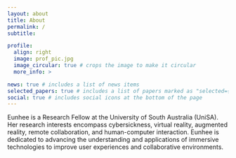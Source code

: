 ```yaml
---
layout: about
title: About
permalink: /
subtitle: 

profile:
  align: right
  image: prof_pic.jpg
  image_circular: true # crops the image to make it circular
  more_info: >

news: true # includes a list of news items
selected_papers: true # includes a list of papers marked as "selected={true}"
social: true # includes social icons at the bottom of the page
---
```


Eunhee is a Research Fellow at the University of South Australia (UniSA). Her research interests encompass cybersickness, virtual reality, augmented reality, remote collaboration, and human-computer interaction. Eunhee is dedicated to advancing the understanding and applications of immersive technologies to improve user experiences and collaborative environments.
